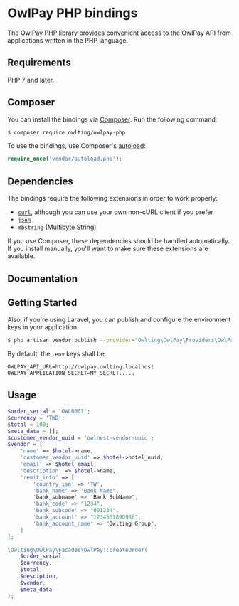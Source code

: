 # OwlPay PHP bindings

The OwlPay PHP library provides convenient access to the OwlPay API from
applications written in the PHP language.

## Requirements

PHP 7 and later.

## Composer

You can install the bindings via [Composer](http://getcomposer.org/). Run the following command:

```bash
$ composer require owlting/owlpay-php
```

To use the bindings, use Composer's [autoload](https://getcomposer.org/doc/01-basic-usage.md#autoloading):

```php
require_once('vendor/autoload.php');
```

## Dependencies

The bindings require the following extensions in order to work properly:

-   [`curl`](https://secure.php.net/manual/en/book.curl.php), although you can use your own non-cURL client if you prefer
-   [`json`](https://secure.php.net/manual/en/book.json.php)
-   [`mbstring`](https://secure.php.net/manual/en/book.mbstring.php) (Multibyte String)

If you use Composer, these dependencies should be handled automatically. If you install manually, you'll want to make sure these extensions are available.

## Documentation


## Getting Started

Also, if you're using Laravel, you can publish and configure the environment keys in your application.
```bash
$ php artisan vendor:publish --provider="Owlting\OwlPay\Providers\OwlPayServiceProvider"
```

By default, the `.env` keys shall be:
```
OWLPAY_API_URL=http://owlpay.owlting.localhost
OWLPAY_APPLICATION_SECRET=MY_SECRET.....
```

## Usage

```php
$order_serial = 'OWL0001';
$currency = 'TWD';
$total = 100;
$meta_data = []; 
$customer_vendor_uuid = 'owlnest-vendor-uuid';
$vendor = [
    'name' => $hotel->name,
    'customer_vendor_uuid' => $hotel->hotel_uuid,
    'email' => $hotel_email,
    'description' => $hotel->name,
    'remit_info' => [
        'country_iso' => 'TW',
        'bank_name' => 'Bank Name",
        'bank_subname' => 'Bank SubName",
        'bank_code' => "1234",
        'bank_subcode' => "001234",
        'bank_account' => "1234567890986",
        'bank_account_name' => "Owlting Group",
    ]
];

\Owlting\OwlPay\Facades\OwlPay::createOrder(
    $order_serial,
    $currency,
    $total,
    $desciption,
    $vendor,
    $meta_data
);
```

